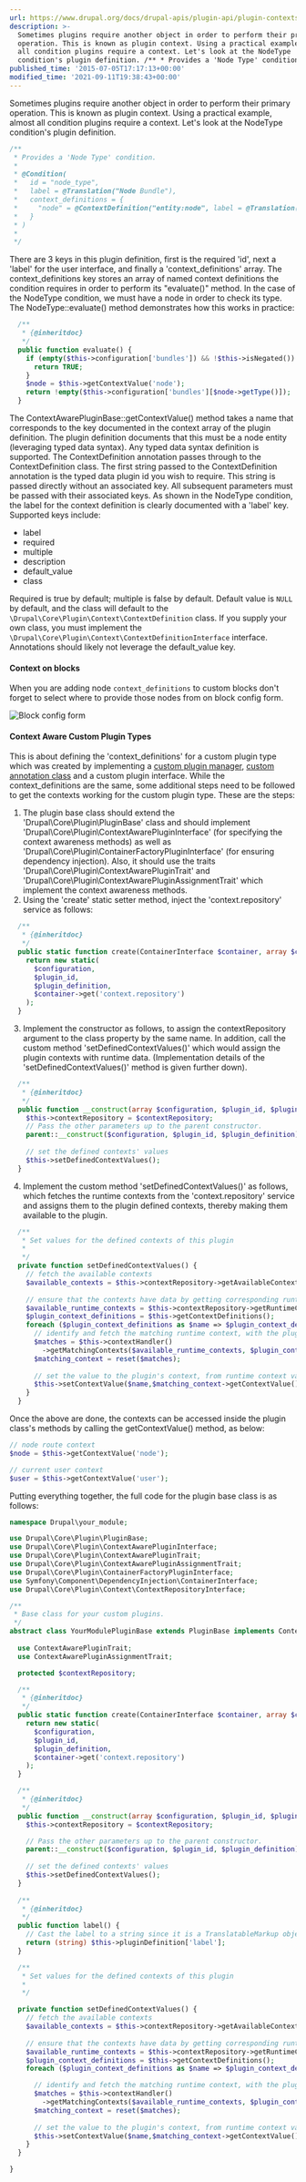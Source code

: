 ```yaml
---
url: https://www.drupal.org/docs/drupal-apis/plugin-api/plugin-contexts
description: >-
  Sometimes plugins require another object in order to perform their primary
  operation. This is known as plugin context. Using a practical example, almost
  all condition plugins require a context. Let's look at the NodeType
  condition's plugin definition. /** * Provides a 'Node Type' condition.
published_time: '2015-07-05T17:17:13+00:00'
modified_time: '2021-09-11T19:38:43+00:00'
---
```

Sometimes plugins require another object in order to perform their primary operation. This is known as plugin context. Using a practical example, almost all condition plugins require a context. Let's look at the NodeType condition's plugin definition.

```php
/**
 * Provides a 'Node Type' condition.
 *
 * @Condition(
 *   id = "node_type",
 *   label = @Translation("Node Bundle"),
 *   context_definitions = {
 *     "node" = @ContextDefinition("entity:node", label = @Translation("Node"))
 *   }
 * )
 *
 */

```

There are 3 keys in this plugin definition, first is the required 'id', next a 'label' for the user interface, and finally a 'context\_definitions' array. The context\_definitions key stores an array of named context definitions the condition requires in order to perform its "evaluate()" method. In the case of the NodeType condition, we must have a node in order to check its type. The NodeType::evaluate() method demonstrates how this works in practice:

```php
  /**
   * {@inheritdoc}
   */
  public function evaluate() {
    if (empty($this->configuration['bundles']) && !$this->isNegated()) {
      return TRUE;
    }
    $node = $this->getContextValue('node');
    return !empty($this->configuration['bundles'][$node->getType()]);
  }

```

The ContextAwarePluginBase::getContextValue() method takes a name that corresponds to the key documented in the context array of the plugin definition. The plugin definition documents that this must be a node entity (leveraging typed data syntax). Any typed data syntax definition is supported. The ContextDefinition annotation passes through to the ContextDefinition class. The first string passed to the ContextDefinition annotation is the typed data plugin id you wish to require. This string is passed directly without an associated key. All subsequent parameters must be passed with their associated keys. As shown in the NodeType condition, the label for the context definition is clearly documented with a 'label' key. Supported keys include:

* label
* required
* multiple
* description
* default\_value
* class

Required is true by default; multiple is false by default. Default value is `NULL` by default, and the class will default to the `\Drupal\Core\Plugin\Context\ContextDefinition` class. If you supply your own class, you must implement the `\Drupal\Core\Plugin\Context\ContextDefinitionInterface` interface. Annotations should likely not leverage the default\_value key.

#### Context on blocks

When you are adding node `context_definitions` to custom blocks don't forget to select where to provide those nodes from on block config form.

![Block config form](https://www.drupal.org/files/sc-200715-1752.png)

#### Context Aware Custom Plugin Types

This is about defining the 'context\_definitions' for a custom plugin type which was created by implementing a [custom plugin manager](https://www.drupal.org/docs/drupal-apis/plugin-api/creating-your-own-plugin-manager), [custom annotation class](https://www.drupal.org/docs/drupal-apis/plugin-api/create-your-own-custom-annotation-class) and a custom plugin interface. While the context\_definitions are the same, some additional steps need to be followed to get the contexts working for the custom plugin type. These are the steps:

1. The plugin base class should extend the 'Drupal\\Core\\Plugin\\PluginBase' class and should implement 'Drupal\\Core\\Plugin\\ContextAwarePluginInterface' (for specifying the context awareness methods) as well as 'Drupal\\Core\\Plugin\\ContainerFactoryPluginInterface' (for ensuring dependency injection). Also, it should use the traits 'Drupal\\Core\\Plugin\\ContextAwarePluginTrait' and 'Drupal\\Core\\Plugin\\ContextAwarePluginAssignmentTrait' which implement the context awareness methods.
2. Using the 'create' static setter method, inject the 'context.repository' service as follows:  
```php  
  /**  
   * {@inheritdoc}  
   */  
  public static function create(ContainerInterface $container, array $configuration, $plugin_id, $plugin_definition) {  
    return new static(  
      $configuration,  
      $plugin_id,  
      $plugin_definition,  
      $container->get('context.repository')  
    );  
  }  
```
3. Implement the constructor as follows, to assign the contextRepository argument to the class property by the same name. In addition, call the custom method 'setDefinedContextValues()' which would assign the plugin contexts with runtime data. (Implementation details of the 'setDefinedContextValues()' method is given further down).  
```php  
  /**  
   * {@inheritdoc}  
   */  
  public function __construct(array $configuration, $plugin_id, $plugin_definition, ContextRepositoryInterface $contextRepository) {  
    $this->contextRepository = $contextRepository;  
    // Pass the other parameters up to the parent constructor.  
    parent::__construct($configuration, $plugin_id, $plugin_definition);  
      
    // set the defined contexts' values  
    $this->setDefinedContextValues();  
  }  
```
4. Implement the custom method 'setDefinedContextValues()' as follows, which fetches the runtime contexts from the 'context.repository' service and assigns them to the plugin defined contexts, thereby making them available to the plugin.  
```php  
  /**  
   * Set values for the defined contexts of this plugin  
   *  
   */  
  private function setDefinedContextValues() {  
    // fetch the available contexts  
    $available_contexts = $this->contextRepository->getAvailableContexts();  
      
    // ensure that the contexts have data by getting corresponding runtime contexts  
    $available_runtime_contexts = $this->contextRepository->getRuntimeContexts(array_keys($available_contexts));  
    $plugin_context_definitions = $this->getContextDefinitions();  
    foreach ($plugin_context_definitions as $name => $plugin_context_definition) {  
      // identify and fetch the matching runtime context, with the plugin's context definition  
      $matches = $this->contextHandler()  
        ->getMatchingContexts($available_runtime_contexts, $plugin_context_definition);  
      $matching_context = reset($matches);  
        
      // set the value to the plugin's context, from runtime context value  
      $this->setContextValue($name,$matching_context->getContextValue());  
    }  
  }  
```

Once the above are done, the contexts can be accessed inside the plugin class's methods by calling the getContextValue() method, as below:

```php
// node route context
$node = $this->getContextValue('node');

// current user context
$user = $this->getContextValue('user');
```

Putting everything together, the full code for the plugin base class is as follows: 

```php
namespace Drupal\your_module;

use Drupal\Core\Plugin\PluginBase;
use Drupal\Core\Plugin\ContextAwarePluginInterface;
use Drupal\Core\Plugin\ContextAwarePluginTrait;
use Drupal\Core\Plugin\ContextAwarePluginAssignmentTrait;
use Drupal\Core\Plugin\ContainerFactoryPluginInterface;
use Symfony\Component\DependencyInjection\ContainerInterface;
use Drupal\Core\Plugin\Context\ContextRepositoryInterface;

/**
 * Base class for your custom plugins.
 */
abstract class YourModulePluginBase extends PluginBase implements ContextAwarePluginInterface, ContainerFactoryPluginInterface, YourModulePluginInterface {
  
  use ContextAwarePluginTrait;
  use ContextAwarePluginAssignmentTrait;

  protected $contextRepository;

  /**
   * {@inheritdoc}
   */
  public static function create(ContainerInterface $container, array $configuration, $plugin_id, $plugin_definition) {
    return new static(
      $configuration,
      $plugin_id,
      $plugin_definition,
      $container->get('context.repository')
    );
  }

  /**
   * {@inheritdoc}
   */
  public function __construct(array $configuration, $plugin_id, $plugin_definition, ContextRepositoryInterface $contextRepository) {
    $this->contextRepository = $contextRepository;

    // Pass the other parameters up to the parent constructor.
    parent::__construct($configuration, $plugin_id, $plugin_definition);
    
    // set the defined contexts' values
    $this->setDefinedContextValues();        
  }
  
  /**
   * {@inheritdoc}
   */
  public function label() {
    // Cast the label to a string since it is a TranslatableMarkup object.
    return (string) $this->pluginDefinition['label'];
  }  

  /**
   * Set values for the defined contexts of this plugin
   * 
   */

  private function setDefinedContextValues() {
    // fetch the available contexts  
    $available_contexts = $this->contextRepository->getAvailableContexts();
    
    // ensure that the contexts have data by getting corresponding runtime contexts
    $available_runtime_contexts = $this->contextRepository->getRuntimeContexts(array_keys($available_contexts));
    $plugin_context_definitions = $this->getContextDefinitions();
    foreach ($plugin_context_definitions as $name => $plugin_context_definition) {

      // identify and fetch the matching runtime context, with the plugin's context definition
      $matches = $this->contextHandler()
        ->getMatchingContexts($available_runtime_contexts, $plugin_context_definition);
      $matching_context = reset($matches);          
      
      // set the value to the plugin's context, from runtime context value
      $this->setContextValue($name,$matching_context->getContextValue());
    }
  }

}
```